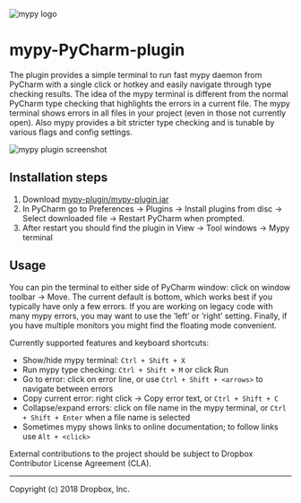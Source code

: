 ![mypy logo](https://github.com/dropbox/mypy-PyCharm-plugin/blob/master/mypy-logo.png)

# mypy-PyCharm-plugin

The plugin provides a simple terminal to run fast mypy daemon
from PyCharm with a single click or hotkey and easily navigate
through type checking results. The idea of the mypy terminal is
different from the normal PyCharm type checking that highlights
the errors in a current file. The mypy terminal shows errors in
all files in your project (even in those not currently open).
Also mypy provides a bit stricter type checking and is tunable
by various flags and config settings.

![mypy plugin screenshot](https://github.com/dropbox/mypy-PyCharm-plugin/blob/master/mypy-mypy.png)

## Installation steps

1. Download [mypy-plugin/mypy-plugin.jar](https://github.com/dropbox/mypy-PyCharm-plugin/blob/master/mypy-plugin/mypy-plugin.jar)
2. In PyCharm go to Preferences -> Plugins -> Install plugins from disc
   -> Select downloaded file -> Restart PyCharm when prompted.
3. After restart you should find the plugin in View -> Tool windows
   -> Mypy terminal

## Usage

You can pin the terminal to either side of PyCharm window: click
on window toolbar → Move. The current default is bottom, which
works best if you typically have only a few errors. If you are
working on legacy code with many mypy errors, you may want to use
the ‘left’ or ‘right’ setting. Finally, if you have multiple
monitors you might find the floating mode convenient.

Currently supported features and keyboard shortcuts:

- Show/hide mypy terminal:  `Ctrl + Shift + X`
- Run mypy type checking:  `Ctrl + Shift + M` or click Run
- Go to error: click on error line, or use `Ctrl + Shift + <arrows>`
  to navigate between errors
- Copy current error: right click → Copy error text,
  or `Ctrl + Shift + C`
- Collapse/expand errors: click on file name in the mypy terminal,
  or `Ctrl + Shift + Enter` when a file name is selected
- Sometimes mypy shows links to online documentation; to follow
  links use `Alt + <click>`

External contributions to the project should be subject to
Dropbox Contributor License Agreement (CLA).

--------------------------------
Copyright (c) 2018 Dropbox, Inc.
